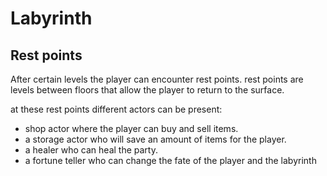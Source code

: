 # Labyrinth

## Rest points

After certain levels the player can encounter rest points. rest points are levels between floors that allow the player to return to the surface.

at these rest points different actors can be present:
- shop actor where the player can buy and sell items.
- a storage actor who will save an amount of items for the player.
- a healer who can heal the party.
- a fortune teller who can change the fate of the player and the labyrinth